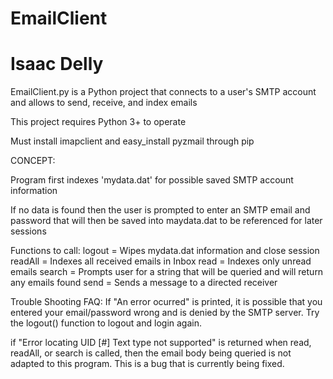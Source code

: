 # EmailClient
# Isaac Delly

EmailClient.py is a Python project that connects to a user's SMTP account and allows to send, receive, and index emails

This project requires Python 3+ to operate

Must install imapclient and easy_install pyzmail through pip

CONCEPT:

Program first indexes 'mydata.dat' for possible saved SMTP account information

If no data is found then the user is prompted to enter an SMTP email and password that will then be saved into maydata.dat to be referenced for later sessions

Functions to call:
logout = Wipes mydata.dat information and close session
readAll = Indexes all received emails in Inbox
read = Indexes only unread emails
search = Prompts user for a string that will be queried and will return any emails found 
send = Sends a message to a directed receiver

Trouble Shooting FAQ:
If "An error ocurred" is printed, it is possible that you entered your email/password wrong and is denied by the SMTP server. Try the logout() function to logout and login again.

if "Error locating UID [#] Text type not supported" is returned when read, readAll, or search is called, then the email body being queried is not adapted to this program. This is a bug that is currently being fixed.
